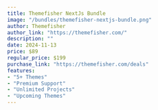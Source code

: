 ```yaml
---
title: Themefisher NextJs Bundle
image: "/bundles/themefisher-nextjs-bundle.png"
author: Themefisher
author_link: "https://themefisher.com/"
description: ""
date: 2024-11-13
price: $89
regular_price: $199
purchase_link: "https://themefisher.com/deals"
features:
- "5+ Themes"
- "Premium Support"
- "Unlimited Projects"
- "Upcoming Themes"
---
```

